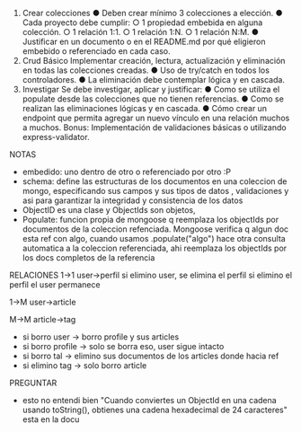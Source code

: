 1. Crear colecciones
● Deben crear mínimo 3 colecciones a elección.
● Cada proyecto debe cumplir:
○ 1 propiedad embebida en alguna colección.
○ 1 relación 1:1.
○ 1 relación 1:N.
○ 1 relación N:M.
● Justificar en un documento o en el README.md por qué eligieron embebido o
referenciado en cada caso.
2. Crud Básico
Implementar creación, lectura, actualización y eliminación en todas las colecciones
creadas.
● Uso de try/catch en todos los controladores.
● La eliminación debe contemplar lógica y en cascada.
3. Investigar
Se debe investigar, aplicar y justificar:
● Como se utiliza el populate desde las colecciones que no tienen referencias.
● Como se realizan las eliminaciones lógicas y en cascada.
● Cómo crear un endpoint que permita agregar un nuevo vínculo en una relación
muchos a muchos.
Bonus: Implementación de validaciones básicas o utilizando express-validator.

NOTAS

* embedido: uno dentro de otro o referenciado por otro :P
* schema: define las estructuras de los documentos en una coleccion de mongo, especificando sus campos y sus tipos de datos , validaciones y asi para garantizar la integridad y consistencia de los datos
* ObjectID es una clase y ObjectIds son objetos, 
* Populate: funcion propia de mongoose q reemplaza los objectIds por documentos de la coleccion refenciada. Mongoose verifica q algun doc esta ref con algo, cuando usamos .populate("algo") hace otra consulta automatica a la coleccion referenciada, ahi reemplaza los objectIds por los docs completos de la referencia


RELACIONES
1->1
user->perfil
si elimino user, se elimina el perfil
si elimino el perfil el user permanece

1->M
user->article

M->M
article->tag
* si borro user -> borro profile y sus articles
* si borro profile -> solo se borra eso, user sigue intacto
* si borro tal -> elimino sus documentos de los articles donde hacia ref
* si elimino tag -> solo borro article

PREGUNTAR
* esto no entendi bien "Cuando conviertes un ObjectId en una cadena usando toString(), obtienes una cadena hexadecimal de 24 caracteres" esta en la docu 